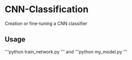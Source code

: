 # CNN-Classification
Creation or fine-tuning a CNN classifier

## Usage
'''python
train_network.py
'''
and 
'''python
my_model.py
'''
